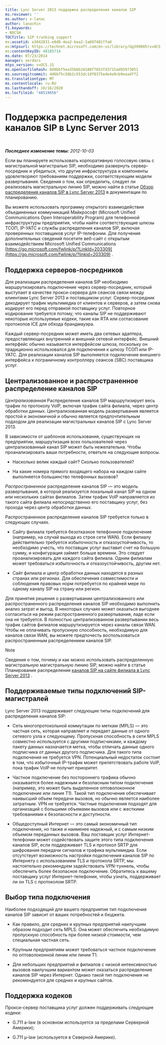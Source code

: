 ```yaml
---
title: Lync Server 2013 поддержка распределения каналов SIP
ms.reviewer: ''
ms.author: v-lanac
author: lanachin
f1.keywords:
- NOCSH
TOCTitle: SIP trunking support
ms:assetid: e3042831-e8d8-4ea2-baa2-1a697401ffa0
ms:mtpsurl: https://technet.microsoft.com/en-us/library/Gg399005(v=OCS.15)
ms:contentKeyID: 48185714
ms.date: 07/23/2014
manager: serdars
mtps_version: v=OCS.15
ms.openlocfilehash: 8d9bbf5ea35b6b24180f7853fd3715ad95973051
ms.sourcegitcommit: 4d6bf5c58b2c553dc1df8375ede4a9cb9eaadff2
ms.translationtype: MT
ms.contentlocale: ru-RU
ms.lasthandoff: 10/16/2020
ms.locfileid: "48519656"
---
```

# <a name="sip-trunking-support-in-lync-server-2013"></a>Поддержка распределения каналов SIP в Lync Server 2013

<div data-xmlns="http://www.w3.org/1999/xhtml">

<div class="topic" data-xmlns="http://www.w3.org/1999/xhtml" data-msxsl="urn:schemas-microsoft-com:xslt" data-cs="https://msdn.microsoft.com/">

<div data-asp="https://msdn2.microsoft.com/asp">



</div>

<div id="mainSection">

<div id="mainBody">

<span> </span>

_**Последнее изменение темы:** 2012-10-03_

Если вы планируете использовать корпоративную голосовую связь с магистральной магистралью SIP, необходимо развернуть сервер-посредник и убедиться, что другие инфраструктура и компоненты удовлетворяют требованиям поддержки, соответствующим модели развертывания. Сведения о том, как определить, следует ли реализовать магистральную линию SIP, можно найти в статье [Обзор распределения каналов SIP в Lync Server 2013](lync-server-2013-overview-of-sip-trunking.md) в документации по планированию.

Вы можете использовать программу открытого взаимодействия объединенных коммуникаций Майкрософт (Microsoft Unified Communications Open Interoperability Program) для телефонной инфраструктуры предприятия, чтобы найти соответствующие шлюзы ТСОП, IP-УАТС и службы распределения каналов SIP, включая проверенных поставщиков услуг IP-телефонии. Для получения дополнительных сведений посетите веб-сайт с открытым взаимодействием Microsoft Unified Communications [https://go.microsoft.com/fwlink/p/?LinkId=203309](https://go.microsoft.com/fwlink/p/?linkid=203309) .

<div>

## <a name="mediation-server-support"></a>Поддержка серверов-посредников

Для реализации распределения каналов SIP необходимо маршрутизировать подключение через сервер-посредник, который выступает в качестве прокси-сервера для сеансов связи между клиентами Lync Server 2013 и поставщиком услуг. Сервер-посредник декодирует трафик мультимедиа от клиентов и серверов, а затем снова кодирует его перед отправкой поставщику услуг. Повторное кодирование требуется потому, что каналы SIP не поддерживают некоторые используемые кодеки, такие как RTA или согласование протоколов ICE для обхода брандмауэра.

Каждый сервер-посредник может иметь два сетевых адаптера, предоставляющих внутренний и внешний сетевой интерфейс. Внешний интерфейс обычно называется интерфейсом шлюза, поскольку он традиционно использовался для подключения к шлюзу ТСОП или IP-УАТС. Для реализации каналов SIP выполняется подключение внешнего интерфейса к пограничному контроллеру сеансов (SBC) поставщика услуг.

</div>

<div>

## <a name="centralized-vs-distributed-sip-trunking"></a>Централизованное и распространенное распределение каналов SIP

*Централизованная* Распределение каналов SIP маршрутизирует весь трафик по протоколу VoIP, включая трафик сайта филиала, через центр обработки данных. Централизованная модель развертывания является простой и экономичной и обычно является предпочтительным подходом для реализации магистральных каналов SIP с Lync Server 2013.

В зависимости от шаблонов использования, существующих на предприятии, маршрутизация всех пользователей через централизованный канал SIP может быть нежелательна. Чтобы проанализировать ваши потребности, ответьте на следующие вопросы.

  - Насколько велик каждый сайт? Сколько пользователей?

  - На какие номера прямого входящего набора на каждом сайте выполняется большинство телефонных вызовов?

*Распространенное* распределение каналов SIP — это модель развертывания, в которой реализуется локальный канал SIP на одном или нескольких сайтах филиалов. Затем трафик VoIP направляется из такого сайта филиала непосредственно его поставщику услуг, без прохода через центр обработки данных.

Распространенное распределение каналов SIP требуется только в следующих случаях.

  - Сайту филиала требуется безотказное телефонное подключение (например, на случай выхода из строя сети WAN). Если филиалу действительно требуется избыточность и отказоустойчивость, то необходимо учесть, что поставщик услуг выставит счет на большую сумму, и конфигурация займет больше времени. Это следует проанализировать для каждого сайта филиала. Одним филиалам может требоваться избыточность и отказоустойчивость, другим нет.

  - Сайт филиала и центр обработки данных находятся в разных странах или регионах. Для обеспечения совместимости и соблюдения правовых норм потребуется по крайней мере по одному каналу SIP на страну или регион.

Для принятия решения о развертывании централизованного или распространенного распределения каналов SIP необходимо выполнить анализ затрат и выгод. В некоторых случаях может оказаться выгоднее согласиться на режим распространенного развертывания, ладе если она не требуется. В полностью централизованном развертывании весь трафик сайтов филиалов маршрутизируется через каналы связи WAN. Чтобы не оплачивать пропускную способность, необходимую для каналов связи WAN, вы можете предпочесть воспользоваться распространенным распределением каналов SIP.

<div>


> [!NOTE]  
> Сведения о том, почему и как можно использовать распределенную магистральную магистральную линию SIP, можно найти в статье Планирование распределения <A href="lync-server-2013-branch-site-sip-trunking.md">каналов SIP на сайте филиала в Lync Server 2013</A> .



</div>

</div>

<div>

## <a name="supported-sip-trunking-connection-types"></a>Поддерживаемые типы подключений SIP-магистралей

Lync Server 2013 поддерживает следующие типы подключений для распределения каналов SIP:

  - Сеть многопротокольной коммутации по меткам (MPLS) — это частная сеть, которая направляет и передает данные от одного сетевого узла к следующему. Пропускная способность в сети MPLS совместно используется с другими подписчиками, и каждому пакету данных назначается метка, чтобы отличать данные одного подписчика от данных другого подписчика. Для такого типа подключения не требуется VPN. Потенциальный недостаток состоит в том, что избыточный IP-трафик может препятствовать работе VoIP, пока трафик VoIP не получит приоритет.

  - Частное подключение без постороннего трафика обычно оказывается более надежным и безопасным типом подключения (например, это может быть выделенное оптоволоконное подключение или линия Т1). Такой тип подключения обеспечивает наивысший объем передачи вызовов, но обычно является наиболее затратным. VPN не требуется. Частные подключения подходят для организаций с большими объемами вызовов или с жесткими требованиями к безопасности и доступности.

  - Общедоступный Интернет — это самый экономичный тип подключения, но также и наименее надежный, и с самым низким объемом переданных вызовов. Ваш поставщик услуг Интернет-телефонии может содействовать защите этого типа подключения каналов SIP, если поддерживает TLS и протокол SRTP для шифрования передачи сигналов и трафика мультимедиа. Если отсутствует возможность настройки подключения каналов SIP по Интернету с использованием TLS и протокола SRTP, мы настоятельно рекомендуем задействовать VPN-туннель, чтобы обеспечить более безопасное подключение. Обратитесь к вашему поставщику услуг Интернет-телефонии, чтобы узнать, поддерживает ли он TLS с протоколом SRTP.

<div>

## <a name="selecting-a-connection-type"></a>Выбор типа подключения

Наиболее подходящий для вашего предприятия тип подключения каналов SIP зависит от ваших потребностей и бюджета.

  - Как правило, для средних и крупных предприятий наилучшим образом подходит сеть MPLS. Она может обеспечить необходимую пропускную способность при более низкой стоимости, чем специальная частная сеть.

  - Крупным предприятиям может требоваться частное подключение по оптоволоконной линии или линии Т1.

  - Для небольших предприятий и филиалов с низкой интенсивностью вызовов наилучшим вариантом может оказаться распределение каналов SIP через Интернет. Однако такой тип подключения не рекомендуется для средних и крупных сайтов.

</div>

</div>

<div>

## <a name="codec-support"></a>Поддержка кодеков

Прокси-сервер поставщика услуг должен поддерживать следующие кодеки:

  - G.711 a-law (в основном используется за пределами Серверной Америки);

  - G.711 µ-law (используется в Северной Америке).

</div>

</div>

<span> </span>

</div>

</div>

</div>

